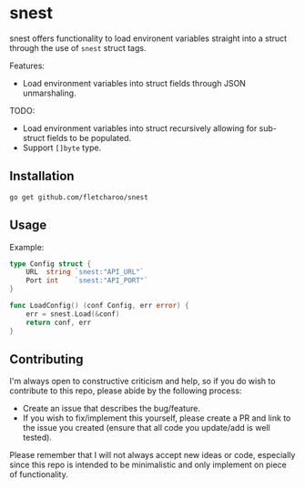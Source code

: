 # snest
snest offers functionality to load environent variables straight into a struct through the use of `snest` struct tags.

Features:
* Load environment variables into struct fields through JSON unmarshaling.

TODO:
* Load environment variables into struct recursively allowing for sub-struct fields to be populated.
* Support `[]byte` type.

## Installation
`go get github.com/fletcharoo/snest`

## Usage
Example:
```go
type Config struct {
	URL  string `snest:"API_URL"`
	Port int    `snest:"API_PORT"`
}

func LoadConfig() (conf Config, err error) {
	err = snest.Load(&conf)
	return conf, err
}
```

## Contributing
I'm always open to constructive criticism and help, so if you do wish to contribute to this repo, please abide by the following process:
* Create an issue that describes the bug/feature.
* If you wish to fix/implement this yourself, please create a PR and link to the issue you created (ensure that all code you update/add is well tested).

Please remember that I will not always accept new ideas or code, especially since this repo is intended to be minimalistic and only implement on piece of functionality.
